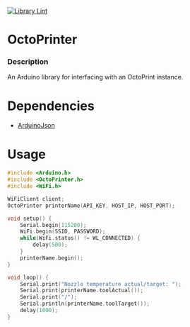 [![Library Lint](https://github.com/serenewaffles/OctoPrinter/actions/workflows/arduino-lint.yaml/badge.svg?branch=main)](https://github.com/serenewaffles/OctoPrinter/actions/workflows/arduino-lint.yaml)

# OctoPrinter

### Description

An Arduino library for interfacing with an OctoPrint instance.

# Dependencies
* [ArduinoJson](https://github.com/bblanchon/ArduinoJson)

# Usage
```cpp
#include <Arduino.h>
#include <OctoPrinter.h>
#include <WiFi.h>

WiFiClient client;
OctoPrinter printerName(API_KEY, HOST_IP, HOST_PORT);

void setup() {
    Serial.begin(115200);
    WiFi.begin(SSID, PASSWORD);
    while(WiFi.status() != WL_CONNECTED) {
        delay(500);
    }
    printerName.begin();
}

void loop() {
    Serial.print("Nozzle temperature actual/target: ");
    Serial.print(printerName.toolActual());
    Serial.print("/");
    Serial.println(printerName.toolTarget());
    delay(1000);
}
```
